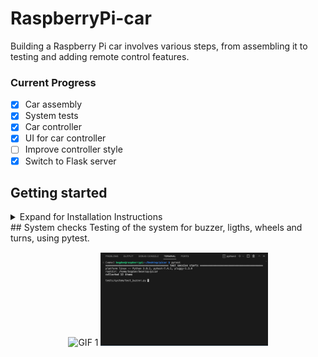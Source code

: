 # RaspberryPi-car
Building a Raspberry Pi car involves various steps, from assembling it to testing and adding remote control features.

### Current Progress
- [x] Car assembly
- [x] System tests
- [x] Car controller
- [x] UI for car controller
- [ ] Improve controller style
- [x] Switch to Flask server

## Getting started
<details>
<summary>Expand for Installation Instructions</summary>

1. Clone repository to Raspberry Pi and your computer
   ```python
   git clone https://github.com/KyloRen1/RaspberryPi-car
   ```
2. Create python environment in Raspberry Pi and your computer
   ```python
    python3 -m venv venv 
    source venv/bin/activate
    pip install -r requirements.txt
   ```
3. Run test on Raspberry Pi
   ```python
    pytest
   ```

4. Launch video stream on Raspberry Pi
   ```python
   cd RaspberryPi-car/src/car/mjpg-streamer/
   make USE_LIBV4L2=true clean all
   sh start_streamer.sh
   ```

5. Launch server on Raspberry Pi
   ```python
   python -m src.car.main
   ```

6. Laucnh client on your computer
   ```python
   python src/client/view.py
   ```
</details>
## System checks
Testing of the system for buzzer, ligths, wheels and turns, using pytest.

<div style="display:block;margin-top: 15px; margin-bottom: 30px" align="center">
    <img src="assets/car.gif" alt="GIF 1" width="30%">
    <img src="assets/test.gif" alt="GIF 2" width="53%">
</div>
